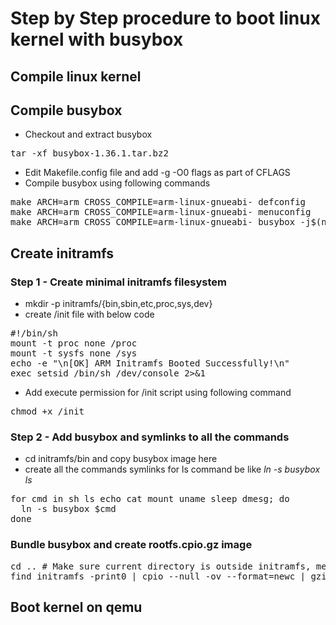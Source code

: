 # Step by Step procedure to boot linux kernel with busybox

## Compile linux kernel

## Compile busybox
- Checkout and extract busybox
<pre>
tar -xf busybox-1.36.1.tar.bz2
</pre>
- Edit Makefile.config file and add -g -O0 flags as part of CFLAGS
- Compile busybox using following commands
<pre>
make ARCH=arm CROSS_COMPILE=arm-linux-gnueabi- defconfig
make ARCH=arm CROSS_COMPILE=arm-linux-gnueabi- menuconfig
make ARCH=arm CROSS_COMPILE=arm-linux-gnueabi- busybox -j$(nproc)
</pre>
## Create initramfs
### Step 1 - Create minimal initramfs filesystem
- mkdir -p initramfs/{bin,sbin,etc,proc,sys,dev}
- create /init file with below code
<pre>
#!/bin/sh
mount -t proc none /proc
mount -t sysfs none /sys
echo -e "\n[OK] ARM Initramfs Booted Successfully!\n"
exec setsid /bin/sh </dev/console >/dev/console 2>&1
</pre>
- Add execute permission for /init script using following command
<pre>
chmod +x /init
</pre>

### Step 2 - Add busybox and symlinks to all the commands
- cd initramfs/bin and copy busybox image here
- create all the commands symlinks for ls command be like _ln -s busybox ls_
<pre>
for cmd in sh ls echo cat mount uname sleep dmesg; do
  ln -s busybox $cmd
done
</pre>

### Bundle busybox and create rootfs.cpio.gz image
<pre>
cd .. # Make sure current directory is outside initramfs, means initramfs should come with ls command
find initramfs -print0 | cpio --null -ov --format=newc | gzip -9 > rootfs.cpio.gz
</pre>

## Boot kernel on qemu
